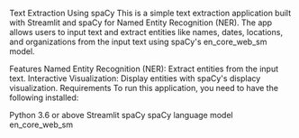 Text Extraction Using spaCy
This is a simple text extraction application built with Streamlit and spaCy for Named Entity Recognition (NER). The app allows users to input text and extract entities like names, dates, locations, and organizations from the input text using spaCy's en_core_web_sm model.

Features
Named Entity Recognition (NER): Extract entities from the input text.
Interactive Visualization: Display entities with spaCy's displacy visualization.
Requirements
To run this application, you need to have the following installed:

Python 3.6 or above
Streamlit
spaCy
spaCy language model en_core_web_sm
